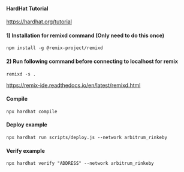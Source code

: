#### HardHat Tutorial
https://hardhat.org/tutorial

#### 1) Installation for remixd command (Only need to do this once)
```
npm install -g @remix-project/remixd
```

#### 2) Run following command before connecting to localhost for remix
```
remixd -s . 
```
https://remix-ide.readthedocs.io/en/latest/remixd.html 

#### Compile
```
npx hardhat compile
```

#### Deploy example
```
npx hardhat run scripts/deploy.js --network arbitrum_rinkeby
```

#### Verify example
```
npx hardhat verify "ADDRESS" --network arbitrum_rinkeby
```
